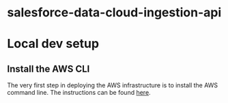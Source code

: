 # salesforce-data-cloud-ingestion-api

# Local dev setup

## Install the AWS CLI

The very first step in deploying the AWS infrastructure is to install the AWS command line. The instructions can be found [here](https://docs.aws.amazon.com/cli/latest/userguide/getting-started-install.html).
